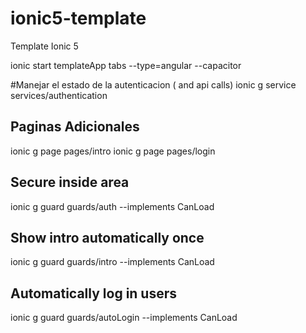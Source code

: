 # ionic5-template
Template Ionic 5


ionic start templateApp  tabs --type=angular --capacitor


#Manejar el estado de la autenticacion ( and api calls)
ionic g service services/authentication


## Paginas Adicionales
ionic g page pages/intro
ionic g  page pages/login


## Secure inside area
ionic g guard guards/auth --implements CanLoad


## Show intro  automatically once
ionic g guard guards/intro --implements CanLoad

## Automatically log in users
ionic g guard guards/autoLogin --implements CanLoad



